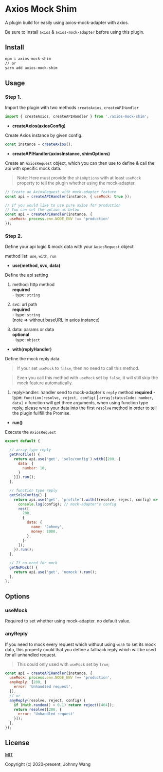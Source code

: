 # Axios Mock Shim

A plugin build for easily using axios-mock-adapter with axios.

Be sure to install `axios` & `axios-mock-adapter` before using this plugin.


## Install

```bash
npm i axios-mock-shim
// or
yarn add axios-mock-shim
```


## Usage


### Step 1.

Import the plugin with two methods `createAxios`, `createAPIHandler`

```js
import { createAxios, createAPIHandler } from './axios-mock-shim';
```

- **createAxios(axiosConfig)**

Create Axios instance by given config.

```js
const instance = createAxios();
```

- **createAPIHandler(axiosInstance, shimOptions)**

Create an `AxiosRequest` object, which you can then use to define & call the api with specific mock data.

> Note: Here must provide the `shimOptions` with at least `useMock` property to tell the plugin whether using the mock-adapter.

```js
// Create an AxiosRequest with mock-adapter feature
const api = createAPIHandler(instance, { useMock: true });

// If you would like to use pure axios for production
// You can set the option as below
const api = createAPIHandler(instance, {
  useMock: process.env.NODE_ENV !== 'production'
});
```


### Step 2.

Define your api logic & mock data with your `AxiosRequest` object

method list: `use`, `with`, `run`


- **use(method, svc, data)**

Define the api setting

  1. method: http method  
    **required**  
    - type: `string` 

  2. svc: url path  
    **required**  
    - type: `string`  
    (note => without baseURL in axios instance)

  3. data: params or data  
    **optional**  
    - type: `object`


- **with(replyHandler)**

Define the mock reply data.

> If your set `useMock` to `false`, then no need to call this method.

> Even you call this method with `useMock` set by `false`, it will still skip the mock feature automatically.

  1. replyHandler: handler send to mock-adapter's `reply` method
    **required**
    - type: `function(resolve, reject, config)` | `array[statusCode: number, data]`
    > function will get three arguments, when using function type reply, please wrap your data into the first `resolve` method in order to tell the plugin fullfill the Promise.


- **run()**

Execute the `AxiosRequest`


```js
export default {

  // array type reply
  getProfile() {
    return api.use('get', 'solo/config').with([200, {
      data: {
        number: 10,
      }
    }]).run();
  },

  // function type reply
  getSoloConfig() {
    return api.use('get', 'profile').with((resolve, reject, config) => {
      console.log(config); // mock-adapter's config
      res([
        200,
        {
          data: {
            name: 'Johnny',
            money: 1000,
          },
        }
      ]);
    }).run();
  },

  // If no need for mock
  getNoMock() {
    return api.use('get', 'nomock').run();
  },
};
```

## Options

### useMock

Required to set whether using mock-adapter. no default value.


### anyReply

If you need to mock every request which without using `with` to set its mock data, this property could that you define a fallback reply which will be used for all unhandled request.

> This could only used with `useMock` set by `true`;

```js
const api = createAPIHandler(instance, {
  useMock: process.env.NODE_ENV !== 'production',
  anyReply: [200, {
    error: 'Unhandled request',
  }],
  // or
  anyReply(resolve, reject, config) {
    if (Math.random() > 0.1) return reject([404]);
    return resolve([200, {
      error: 'Unhandled request'
    }]);
  },
});
```


## License

[MIT](http://opensource.org/licenses/MIT)

Copyright (c) 2020-present, Johnny Wang